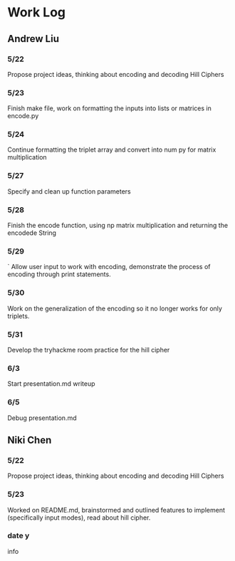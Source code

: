 # Work Log

## Andrew Liu

### 5/22

Propose project ideas, thinking about encoding and decoding Hill Ciphers

### 5/23

Finish make file, work on formatting the inputs into lists or matrices in encode.py

### 5/24 

Continue formatting the triplet array and convert into num py for matrix multiplication

### 5/27 

Specify and clean up function parameters 

### 5/28

Finish the encode function, using np matrix multiplication and returning the encodede String

### 5/29
`
Allow user input to work with encoding, demonstrate the process of encoding through print statements.

### 5/30

Work on the generalization of the encoding so it no longer works for only triplets. 

### 5/31 

Develop the tryhackme room practice for the hill cipher

### 6/3 

Start presentation.md writeup

### 6/5 

Debug presentation.md

## Niki Chen

### 5/22

Propose project ideas, thinking about encoding and decoding Hill Ciphers

### 5/23

Worked on README.md, brainstormed and outlined features to implement (specifically input modes), read about hill cipher.

### date y

info
